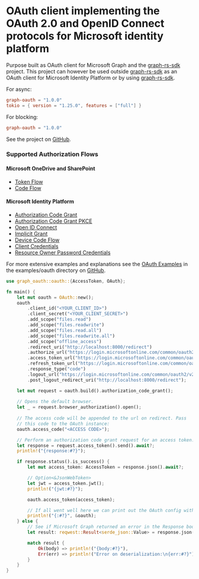 # OAuth client implementing the OAuth 2.0 and OpenID Connect protocols for Microsoft identity platform

Purpose built as OAuth client for Microsoft Graph and the [graph-rs-sdk](https://crates.io/crates/graph-rs-sdk) project.
This project can however be used outside [graph-rs-sdk](https://crates.io/crates/graph-rs-sdk) as an OAuth client
for Microsoft Identity Platform or by using [graph-rs-sdk](https://crates.io/crates/graph-rs-sdk).

For async:

```toml
graph-oauth = "1.0.0"
tokio = { version = "1.25.0", features = ["full"] }
```

For blocking:

```toml
graph-oauth = "1.0.0"
```

See the project on [GitHub](https://github.com/sreeise/graph-rs).

### Supported Authorization Flows

#### Microsoft OneDrive and SharePoint

- [Token Flow](https://learn.microsoft.com/en-us/onedrive/developer/rest-api/getting-started/graph-oauth?view=odsp-graph-online#token-flow)
- [Code Flow](https://learn.microsoft.com/en-us/onedrive/developer/rest-api/getting-started/graph-oauth?view=odsp-graph-online#code-flow)

#### Microsoft Identity Platform

- [Authorization Code Grant](https://learn.microsoft.com/en-us/azure/active-directory/develop/v2-oauth2-auth-code-flow)
- [Authorization Code Grant PKCE](https://learn.microsoft.com/en-us/azure/active-directory/develop/v2-oauth2-auth-code-flow)
- [Open ID Connect](https://learn.microsoft.com/en-us/azure/active-directory/develop/v2-protocols-oidc)
- [Implicit Grant](https://learn.microsoft.com/en-us/azure/active-directory/develop/v2-oauth2-implicit-grant-flow)
- [Device Code Flow](https://learn.microsoft.com/en-us/azure/active-directory/develop/v2-oauth2-device-code)
- [Client Credentials](https://learn.microsoft.com/en-us/azure/active-directory/develop/v2-oauth2-client-creds-grant-flow)
- [Resource Owner Password Credentials](https://learn.microsoft.com/en-us/azure/active-directory/develop/v2-oauth-ropc)

For more extensive examples and explanations see the
[OAuth Examples](https://github.com/sreeise/graph-rs/tree/master/examples/oauth) in the examples/oauth
directory on [GitHub](https://github.com/sreeise/graph-rs).

```rust
use graph_oauth::oauth::{AccessToken, OAuth};

fn main() {
    let mut oauth = OAuth::new();
    oauth
        .client_id("<YOUR_CLIENT_ID>")
        .client_secret("<YOUR_CLIENT_SECRET>")
        .add_scope("files.read")
        .add_scope("files.readwrite")
        .add_scope("files.read.all")
        .add_scope("files.readwrite.all")
        .add_scope("offline_access")
        .redirect_uri("http://localhost:8000/redirect")
        .authorize_url("https://login.microsoftonline.com/common/oauth2/v2.0/authorize")
        .access_token_url("https://login.microsoftonline.com/common/oauth2/v2.0/token")
        .refresh_token_url("https://login.microsoftonline.com/common/oauth2/v2.0/token")
        .response_type("code")
        .logout_url("https://login.microsoftonline.com/common/oauth2/v2.0/logout")
        .post_logout_redirect_uri("http://localhost:8000/redirect");

    let mut request = oauth.build().authorization_code_grant();
    
    // Opens the default browser.
    let _ = request.browser_authorization().open();
    
    // The access code will be appended to the url on redirect. Pass
    // this code to the OAuth instance:
    oauth.access_code("<ACCESS CODE>");

    // Perform an authorization code grant request for an access token:
    let response = request.access_token().send().await?;
    println!("{response:#?}");

    if response.status().is_success() {
        let mut access_token: AccessToken = response.json().await?;

        // Option<&JsonWebToken>
        let jwt = access_token.jwt();
        println!("{jwt:#?}");

        oauth.access_token(access_token);

        // If all went well here we can print out the OAuth config with the Access Token.
        println!("{:#?}", &oauth);
    } else {
        // See if Microsoft Graph returned an error in the Response body
        let result: reqwest::Result<serde_json::Value> = response.json().await;

        match result {
            Ok(body) => println!("{body:#?}"),
            Err(err) => println!("Error on deserialization:\n{err:#?}"),
        }
    }
}
```
